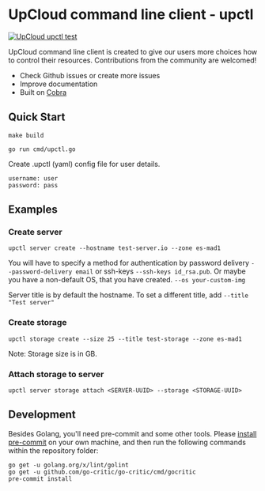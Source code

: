 # UpCloud command line client - upctl

[![UpCloud upctl test](https://github.com/UpCloudLtd/upctl/actions/workflows/test.yml/badge.svg)](https://github.com/UpCloudLtd/upctl/actions/workflows/test.yml)

UpCloud command line client is created to give our users more choices how to control their resources. Contributions from the community are welcomed!

* Check Github issues or create more issues
* Improve documentation
* Built on [Cobra](https://cobra.dev)

## Quick Start

```
make build

go run cmd/upctl.go
```

Create .upctl (yaml) config file for user details.

```
username: user
password: pass
```

## Examples

### Create server

```
upctl server create --hostname test-server.io --zone es-mad1
```

You will have to specify a method for authentication by password delivery `--password-delivery email` or ssh-keys `--ssh-keys id_rsa.pub`. Or maybe you have a non-default OS, that you have created. `--os your-custom-img`

Server title is by default the hostname. To set a different title, add `--title "Test server"`

### Create storage

```
upctl storage create --size 25 --title test-storage --zone es-mad1
```

Note: Storage size is in GB.

### Attach storage to server

```
upctl server storage attach <SERVER-UUID> --storage <STORAGE-UUID> 
```

## Development

Besides Golang, you'll need pre-commit and some other tools. Please [install pre-commit](https://pre-commit.com/#install) on your own machine, and then run the following commands within the repository folder:
```
go get -u golang.org/x/lint/golint
go get -u github.com/go-critic/go-critic/cmd/gocritic
pre-commit install
```
